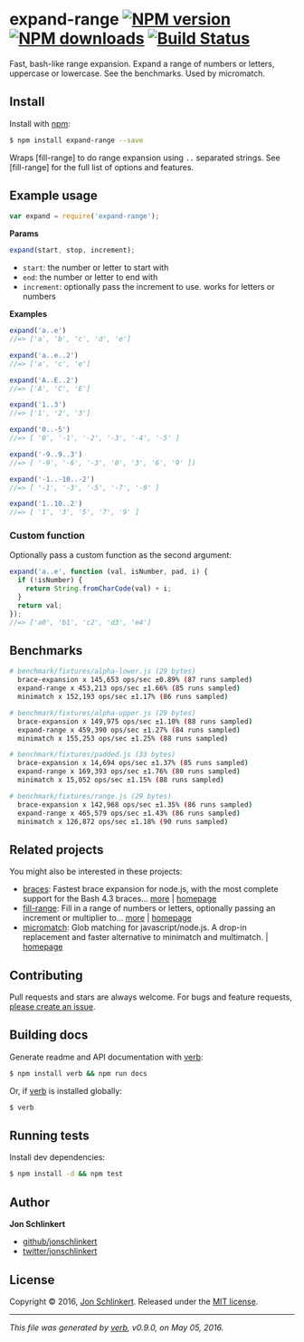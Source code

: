 # expand-range [![NPM version](https://img.shields.io/npm/v/expand-range.svg?style=flat)](https://www.npmjs.com/package/expand-range) [![NPM downloads](https://img.shields.io/npm/dm/expand-range.svg?style=flat)](https://npmjs.org/package/expand-range) [![Build Status](https://img.shields.io/travis/jonschlinkert/expand-range.svg?style=flat)](https://travis-ci.org/jonschlinkert/expand-range)

Fast, bash-like range expansion. Expand a range of numbers or letters, uppercase or lowercase. See the benchmarks. Used by micromatch.










































<extoc></extoc>

## Install

Install with [npm](https://www.npmjs.com/):

```sh
$ npm install expand-range --save
```

Wraps [fill-range] to do range expansion using `..` separated strings. See [fill-range] for the full list of options and features.

## Example usage

```js
var expand = require('expand-range');
```

**Params**

```js
expand(start, stop, increment);
```

* `start`: the number or letter to start with
* `end`: the number or letter to end with
* `increment`: optionally pass the increment to use. works for letters or numbers

**Examples**

```js
expand('a..e')
//=> ['a', 'b', 'c', 'd', 'e']

expand('a..e..2')
//=> ['a', 'c', 'e']

expand('A..E..2')
//=> ['A', 'C', 'E']

expand('1..3')
//=> ['1', '2', '3']

expand('0..-5')
//=> [ '0', '-1', '-2', '-3', '-4', '-5' ]

expand('-9..9..3')
//=> [ '-9', '-6', '-3', '0', '3', '6', '9' ])

expand('-1..-10..-2')
//=> [ '-1', '-3', '-5', '-7', '-9' ]

expand('1..10..2')
//=> [ '1', '3', '5', '7', '9' ]
```

### Custom function

Optionally pass a custom function as the second argument:

```js
expand('a..e', function (val, isNumber, pad, i) {
  if (!isNumber) {
    return String.fromCharCode(val) + i;
  }
  return val;
});
//=> ['a0', 'b1', 'c2', 'd3', 'e4']
```

## Benchmarks

```sh
# benchmark/fixtures/alpha-lower.js (29 bytes)
  brace-expansion x 145,653 ops/sec ±0.89% (87 runs sampled)
  expand-range x 453,213 ops/sec ±1.66% (85 runs sampled)
  minimatch x 152,193 ops/sec ±1.17% (86 runs sampled)

# benchmark/fixtures/alpha-upper.js (29 bytes)
  brace-expansion x 149,975 ops/sec ±1.10% (88 runs sampled)
  expand-range x 459,390 ops/sec ±1.27% (84 runs sampled)
  minimatch x 155,253 ops/sec ±1.25% (88 runs sampled)

# benchmark/fixtures/padded.js (33 bytes)
  brace-expansion x 14,694 ops/sec ±1.37% (85 runs sampled)
  expand-range x 169,393 ops/sec ±1.76% (80 runs sampled)
  minimatch x 15,052 ops/sec ±1.15% (88 runs sampled)

# benchmark/fixtures/range.js (29 bytes)
  brace-expansion x 142,968 ops/sec ±1.35% (86 runs sampled)
  expand-range x 465,579 ops/sec ±1.43% (86 runs sampled)
  minimatch x 126,872 ops/sec ±1.18% (90 runs sampled)
```

## Related projects

You might also be interested in these projects:

* [braces](https://www.npmjs.com/package/braces): Fastest brace expansion for node.js, with the most complete support for the Bash 4.3 braces… [more](https://www.npmjs.com/package/braces) | [homepage](https://github.com/jonschlinkert/braces)
* [fill-range](https://www.npmjs.com/package/fill-range): Fill in a range of numbers or letters, optionally passing an increment or multiplier to… [more](https://www.npmjs.com/package/fill-range) | [homepage](https://github.com/jonschlinkert/fill-range)
* [micromatch](https://www.npmjs.com/package/micromatch): Glob matching for javascript/node.js. A drop-in replacement and faster alternative to minimatch and multimatch. | [homepage](https://github.com/jonschlinkert/micromatch)

## Contributing

Pull requests and stars are always welcome. For bugs and feature requests, [please create an issue](https://github.com/jonschlinkert/expand-range/issues/new).

## Building docs

Generate readme and API documentation with [verb](https://github.com/verbose/verb):

```sh
$ npm install verb && npm run docs
```

Or, if [verb](https://github.com/verbose/verb) is installed globally:

```sh
$ verb
```

## Running tests

Install dev dependencies:

```sh
$ npm install -d && npm test
```

## Author

**Jon Schlinkert**

* [github/jonschlinkert](https://github.com/jonschlinkert)
* [twitter/jonschlinkert](http://twitter.com/jonschlinkert)

## License

Copyright © 2016, [Jon Schlinkert](https://github.com/jonschlinkert).
Released under the [MIT license](https://github.com/jonschlinkert/expand-range/blob/master/LICENSE).

***

_This file was generated by [verb](https://github.com/verbose/verb), v0.9.0, on May 05, 2016._